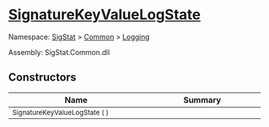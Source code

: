 # [SignatureKeyValueLogState](./SignatureKeyValueLogState.md)

Namespace: [SigStat](../README.md) > [Common](./../README.md) > [Logging](./README.md)

Assembly: SigStat.Common.dll


## Constructors

| Name<div><a href="#"><img width=400></a></div> | Summary<div><a href="#"><img width=475></a></div> | 
| --- | --- | 
| <sub>SignatureKeyValueLogState (  )</sub> | <sub></sub> | 


